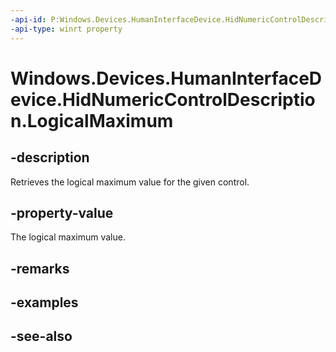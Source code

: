 ----api-id: P:Windows.Devices.HumanInterfaceDevice.HidNumericControlDescription.LogicalMaximum
-api-type: winrt property
---<!-- Property syntaxpublic int LogicalMaximum { get; }--># Windows.Devices.HumanInterfaceDevice.HidNumericControlDescription.LogicalMaximum## -descriptionRetrieves the logical maximum value for the given control.## -property-valueThe logical maximum value.## -remarks## -examples## -see-also